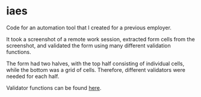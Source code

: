 # iaes

Code for an automation tool that I created for a previous employer.

It took a screenshot of a remote work session, extracted form cells
from the screenshot, and validated the form using many different
validation functions.

The form had two halves, with the top half consisting of
individual cells, while the bottom was a grid of cells. Therefore,
different validators were needed for each half.

Validator functions can be found
[here](https://github.com/bradevb/iaes/tree/main/validators).